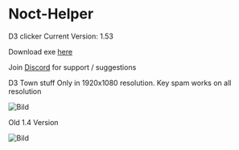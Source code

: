 # Noct-Helper
D3 clicker
Current Version: 1.53

Download exe [here](https://github.com/Akayaakuma/Noct-Helper/releases) 

Join [Discord](https://discord.gg/ad4bcJZ) for support / suggestions

D3 Town stuff Only in 1920x1080 resolution. Key spam works on all resolution

![Bild](https://i.imgur.com/8Jl17lF.png)



Old 1.4 Version 

![Bild](https://i.imgur.com/XLlNFik.png)
